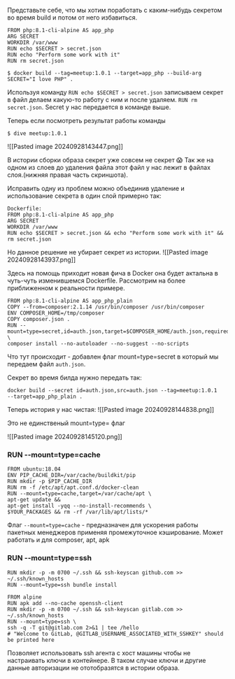 Представьте себе, что мы хотим поработать с каким-нибудь секретом во время build и потом от него избавиться.
```
FROM php:8.1-cli-alpine AS app_php
ARG SECRET
WORKDIR /var/www
RUN echo $SECRET > secret.json
RUN echo "Perform some work with it"
RUN rm secret.json
```

```
$ docker build --tag=meetup:1.0.1 --target=app_php --build-arg SECRET="I love PHP" .
```

Используя команду `RUN echo $SECRET > secret.json` записываем секрет в файл делаем какую-то работу с ним и после удаляем. `RUN rm secret.json`. Secret  у нас передается в команде выше.

Теперь если посмотреть результат работы команды
```
$ dive meetup:1.0.1
```
![[Pasted image 20240928143447.png]]

В истории сборки образа секрет уже совсем не секрет 😱
Так же на одном из слоев до удаления файла этот файл у нас лежит в файлах слоя.(нижняя правая часть скриншота).

Исправить одну из проблем можно объединив удаление и использование секрета в один слой примерно так:

```
Dockerfile:
FROM php:8.1-cli-alpine AS app_php
ARG SECRET
WORKDIR /var/www
RUN echo $SECRET > secret.json && echo "Perform some work with it" && rm secret.json
```

Но данное решение не убирает секрет из истории.
![[Pasted image 20240928143937.png]]

Здесь на помощь приходит новая фича в Docker она будет актальна в чуть-чуть изменившемся Dockerfile. Рассмотрим на более приближенном к реальности примере.

```
FROM php:8.1-cli-alpine AS app_php_plain
COPY --from=composer:2.1.14 /usr/bin/composer /usr/bin/composer
ENV COMPOSER_HOME=/tmp/composer
COPY composer.json .
RUN --mount=type=secret,id=auth.json,target=$COMPOSER_HOME/auth.json,required \
composer install --no-autoloader --no-suggest --no-scripts
```

Что тут происходит - добавлен флаг mount=type=secret в который мы передаем файл `auth.json`.

Секрет во время билда нужно передать так:
```
docker build --secret id=auth.json,src=auth.json --tag=meetup:1.0.1
--target=app_php_plain .
```
Теперь история у нас чистая:
![[Pasted image 20240928144838.png]]


Это не единственый mount=type= флаг

![[Pasted image 20240928145120.png]]

### RUN --mount=type=cache

```
FROM ubuntu:18.04
ENV PIP_CACHE_DIR=/var/cache/buildkit/pip
RUN mkdir -p $PIP_CACHE_DIR
RUN rm -f /etc/apt/apt.conf.d/docker-clean
RUN --mount=type=cache,target=/var/cache/apt \
apt-get update &&
apt-get install -yqq --no-install-recommends \
$YOUR_PACKAGES && rm -rf /var/lib/apt/lists/*
```

Флаг `--mount=type=cache` - предназначен для ускорения работы пакетных менеджеров применяя промежуточное кэширование.  Может работать и для composer, apt, apk

### RUN --mount=type=ssh

```
RUN mkdir -p -m 0700 ~/.ssh && ssh-keyscan github.com >> ~/.ssh/known_hosts
RUN --mount=type=ssh bundle install

FROM alpine
RUN apk add --no-cache openssh-client
RUN mkdir -p -m 0700 ~/.ssh && ssh-keyscan gitlab.com >> ~/.ssh/known_hosts
RUN --mount=type=ssh \
ssh -q -T git@gitlab.com 2>&1 | tee /hello
# "Welcome to GitLab, @GITLAB_USERNAME_ASSOCIATED_WITH_SSHKEY" should be printed here
```
Позволяет использовать ssh агента с хост машины чтобы не настраивать ключи в контейнере. В таком случае ключи и другие данные авторизации не ототобразятся в истории образа.